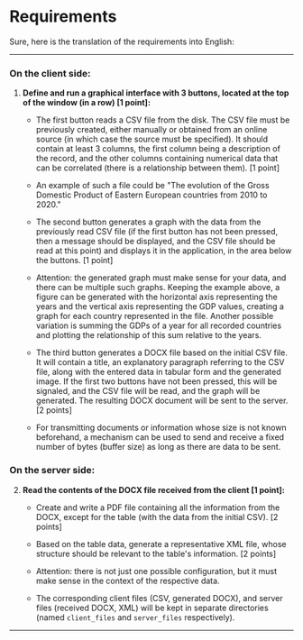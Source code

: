 # Requirements
Sure, here is the translation of the requirements into English:

---

### On the client side:

1. **Define and run a graphical interface with 3 buttons, located at the top of the window (in a row) [1 point]:**
   - The first button reads a CSV file from the disk. The CSV file must be previously created, either manually or obtained from an online source (in which case the source must be specified). It should contain at least 3 columns, the first column being a description of the record, and the other columns containing numerical data that can be correlated (there is a relationship between them). [1 point]
   - An example of such a file could be "The evolution of the Gross Domestic Product of Eastern European countries from 2010 to 2020."

   - The second button generates a graph with the data from the previously read CSV file (if the first button has not been pressed, then a message should be displayed, and the CSV file should be read at this point) and displays it in the application, in the area below the buttons. [1 point]
   - Attention: the generated graph must make sense for your data, and there can be multiple such graphs. Keeping the example above, a figure can be generated with the horizontal axis representing the years and the vertical axis representing the GDP values, creating a graph for each country represented in the file. Another possible variation is summing the GDPs of a year for all recorded countries and plotting the relationship of this sum relative to the years.

   - The third button generates a DOCX file based on the initial CSV file. It will contain a title, an explanatory paragraph referring to the CSV file, along with the entered data in tabular form and the generated image. If the first two buttons have not been pressed, this will be signaled, and the CSV file will be read, and the graph will be generated. The resulting DOCX document will be sent to the server. [2 points]
   - For transmitting documents or information whose size is not known beforehand, a mechanism can be used to send and receive a fixed number of bytes (buffer size) as long as there are data to be sent.

### On the server side:

2. **Read the contents of the DOCX file received from the client [1 point]:**
   - Create and write a PDF file containing all the information from the DOCX, except for the table (with the data from the initial CSV). [2 points]
   - Based on the table data, generate a representative XML file, whose structure should be relevant to the table's information. [2 points]
   - Attention: there is not just one possible configuration, but it must make sense in the context of the respective data.

   - The corresponding client files (CSV, generated DOCX), and server files (received DOCX, XML) will be kept in separate directories (named `client_files` and `server_files` respectively).

---
